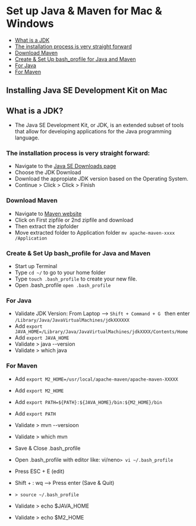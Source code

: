 # Set up Java & Maven for Mac & Windows

<!-- topics-start -->
* [What is a JDK](#What-is-a-JDK)
* [The installation process is very straight forward](#The-installation-process-is-very-straight-forward)
* [Download Maven](#Download-Maven)
* [Create & Set Up bash_profile for Java and Maven ](#Create-&-Set-Up-bash_profile-for-Java-and-Maven)
* [For Java](#For-Java)
* [For Maven](#For-Maven)

## Installing Java SE Development Kit on Mac
## What is a JDK?
-   The Java SE Development Kit, or JDK, is an extended subset of tools that allow for developing applications for the Java programming language.

### The installation process is very straight forward:
- Navigate to the [Java SE Downloads page](https://www.oracle.com/java/technologies/javase-downloads.html)
- Choose the JDK Download
- Download the appropiate JDK version based on the Operating System.
- Continue > Click > Click > Finish

### Download Maven
- Navigate to [Maven website](https://maven.apache.org/download.cgi)
- Click on First zipfile or 2nd zipfile and download
- Then extract the zipfolder
- Move extracted folder to Application folder ```mv apache-maven-xxxx /Application```

### Create & Set Up bash_profile for Java and Maven 
- Start up Terminal
- Type ```cd ~/``` to go to your home folder
- Type ```touch .bash_profile``` to create your new file.
- Open .bash_profile ```open .bash_profile```

### For Java 
- Validate JDK Version: From Laptop –> ```Shift + Command + G ``` then enter ```/Library/Java/JavaVirtualMachines/jdkXXXXXX ```
- Add ```export JAVA_HOME=/Library/Java/JavaVirtualMachines/jdkXXXX/Contents/Home```
- Add ```export JAVA_HOME```
- Validate > java --version
- Validate > which java

### For Maven
- Add ```export M2_HOME=/usr/local/apache-maven/apache-maven-XXXXX```
- Add ```export M2_HOME```

- Add ```export PATH=${PATH}:${JAVA_HOME}/bin:${M2_HOME}/bin```
- Add ```export PATH```
- Validate > mvn --versioon
- Validate > which mvn

- Save & Close .bash_profile
- Open .bash_profile with editor like: vi/neno```> vi ~/.bash_profile```
- Press ESC + E (edit)
- Shift + : wq --> Press enter (Save & Quit)
- ```> source ~/.bash_profile```
- Validate > echo $JAVA_HOME
- Validate > echo $M2_HOME
